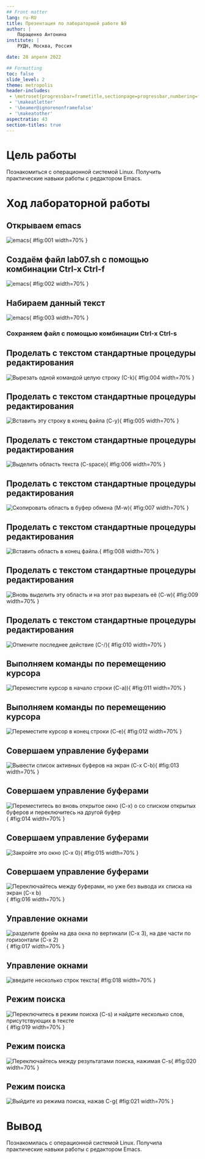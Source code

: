```yaml
---
## Front matter
lang: ru-RU
title: Презентация по лабораторной работе №9
author: |
	Паращенко Антонина
institute: |
	РУДН, Москва, Россия

date: 28 апреля 2022

## Formatting
toc: false
slide_level: 2
theme: metropolis
header-includes: 
 - \metroset{progressbar=frametitle,sectionpage=progressbar,numbering=fraction}
 - '\makeatletter'
 - '\beamer@ignorenonframefalse'
 - '\makeatother'
aspectratio: 43
section-titles: true
---
```

# Цель работы

Познакомиться с операционной системой Linux. Получить практические навыки работы с редактором Emacs.

# Ход лабораторной работы
## Открываем emacs 

![emacs](image/1.png){ #fig:001 width=70% }

## Создаём файл lab07.sh с помощью комбинации Ctrl-x Ctrl-f

![emacs](image/2.png){ #fig:002 width=70% }

## Набираем данный текст 

![emacs](image/3.png){ #fig:003 width=70% }

### Сохраняем файл с помощью комбинации Ctrl-x Ctrl-s 

## Проделать с текстом стандартные процедуры редактирования 

![Вырезать одной командой целую строку (С-k)](image/4.png){ #fig:004 width=70% }

## Проделать с текстом стандартные процедуры редактирования 

![Вставить эту строку в конец файла (C-y)](image/5.png){ #fig:005 width=70% }

## Проделать с текстом стандартные процедуры редактирования 

![Выделить область текста (C-space)](image/6.png){ #fig:006 width=70% }

## Проделать с текстом стандартные процедуры редактирования 

![Скопировать область в буфер обмена (M-w)](image/7.png){ #fig:007 width=70% }

## Проделать с текстом стандартные процедуры редактирования 

![Вставить область в конец файла.](image/7.png){ #fig:008 width=70% }

## Проделать с текстом стандартные процедуры редактирования 

![Вновь выделить эту область и на этот раз вырезать её (C-w)](image/8.png){ #fig:009 width=70% }

## Проделать с текстом стандартные процедуры редактирования 

![Отмените последнее действие (C-/)](image/10.png){ #fig:010 width=70% }

## Выполняем команды по перемещению курсора 

![Переместите курсор в начало строки (C-a))](image/11.png){ #fig:011 width=70% }

## Выполняем команды по перемещению курсора 

![Переместите курсор в конец строки (C-e)](image/12.png){ #fig:012 width=70% }

## Совершаем управление буферами 

![Вывести список активных буферов на экран (C-x C-b)](image/13.png){ #fig:013 width=70% }

## Совершаем управление буферами 

![Переместитесь во вновь открытое окно (C-x) o со списком открытых буферов и переключитесь на другой буфер](image/14.png){ #fig:014 width=70% }

## Совершаем управление буферами 

![Закройте это окно (C-x 0)](image/15.png){ #fig:015 width=70% }

## Совершаем управление буферами 

![Переключайтесь между буферами, но уже без вывода их списка на экран (C-x b)](image/16.png){ #fig:016 width=70% }

## Управление окнами 

![разделите фрейм на два окна по вертикали (C-x 3), на две части по горизонтали (C-x 2)](image/17.png){ #fig:017 width=70% }

## Управление окнами 

![введите несколько строк текста](image/18.png){ #fig:018 width=70% }

## Режим поиска 

![Переключитесь в режим поиска (C-s) и найдите несколько слов, присутствующих в тексте](image/19.png){ #fig:019 width=70% }

## Режим поиска 

![Переключайтесь между результатами поиска, нажимая C-s](image/20.png){ #fig:020 width=70% }

## Режим поиска 

![Выйдите из режима поиска, нажав C-g](image/21.png){ #fig:021 width=70% }



# Вывод

Познакомилась с операционной системой Linux. Получила практические навыки работы с редактором Emacs.